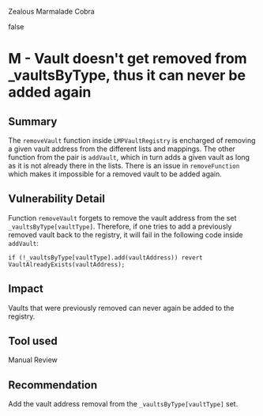 Zealous Marmalade Cobra

false

# M - Vault doesn't get removed from _vaultsByType, thus it can never be added again
## Summary
The `removeVault` function inside `LMPVaultRegistry` is encharged of removing a given vault address from the different lists and mappings. The other function from the pair is `addVault`, which in turn adds a given vault as long as it is not already there in the lists. There is an issue in `removeFunction` which makes it impossible for a removed vault to be added again.

## Vulnerability Detail
Function `removeVault` forgets to remove the vault address from the set `_vaultsByType[vaultType]`. Therefore, if one tries to add a previously removed vault back to the registry, it will fail in the following code inside `addVault`:

```
if (!_vaultsByType[vaultType].add(vaultAddress)) revert VaultAlreadyExists(vaultAddress);
```

## Impact
Vaults that were previously removed can never again be added to the registry.


## Tool used

Manual Review

## Recommendation
Add the vault address removal from the `_vaultsByType[vaultType]` set.
